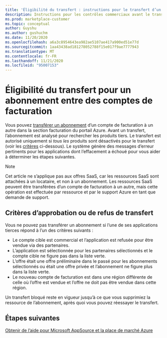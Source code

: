 ```yaml
---
title: 'Éligibilité du transfert : instructions pour le transfert d’un abonnement entre comptes de facturation, place de marché Azure'
description: Instructions pour les contrôles commerciaux avant le transfert d’un abonnement entre les comptes de facturation dans le Portail Azure.
ms.prod: marketplace-customer
ms.topic: conceptual
author: Guyshu
ms.author: gushuchm
ms.date: 11/20/2020
ms.openlocfilehash: a6a3c8954643ea982ae5107ae417a900ed51e77d
ms.sourcegitcommit: 1aa43438ad181278052788f15e017f9ae7777943
ms.translationtype: MT
ms.contentlocale: fr-FR
ms.lasthandoff: 11/21/2020
ms.locfileid: "95007153"
---
```

# <a name="transfer-eligibility-for-a-subscription-between-billing-accounts"></a>Éligibilité du transfert pour un abonnement entre des comptes de facturation

Vous pouvez [transférer un abonnement](/azure/cost-management-billing/understand/subscription-transfer) d’un compte de facturation à un autre dans la section facturation du portail Azure. Avant un transfert, l’abonnement est analysé pour rechercher les produits tiers. Le transfert est autorisé uniquement si *tous les* produits sont désactivés pour le transfert (voir les [critères](#criteria-for-transfer-approval-or-denial) ci-dessous). Le système génère des messages d’erreur pertinents pour les applications dont l’effacement a échoué pour vous aider à déterminer les étapes suivantes.

> [!NOTE]
> Cet article ne s’applique pas aux offres SaaS, car les ressources SaaS sont attachées à un locataire, et non à un abonnement. Les ressources SaaS peuvent être transférées d’un compte de facturation à un autre, mais cette opération est effectuée par ressource et par le support Azure en tant que demande de support.

## <a name="criteria-for-transfer-approval-or-denial"></a>Critères d’approbation ou de refus de transfert

Vous ne pouvez pas transférer un abonnement si l’une de ses applications tierces répond à l’un des critères suivants :

- Le compte cible est commercial et l’application est refusée pour être vendue via des partenaires.
- L’application est sélectionnée pour les partenaires sélectionnés et le compte cible ne figure pas dans la liste verte.
- L’offre était une offre préliminaire dans le passé pour les abonnements sélectionnés ou était une offre privée et l’abonnement ne figure plus dans la liste verte.
- Le nouveau compte de facturation est dans une région différente de celle où l’offre est vendue et l’offre ne doit pas être vendue dans cette région.

Un transfert bloqué reste en vigueur jusqu’à ce que vous supprimiez la ressource de l’abonnement, après quoi vous pouvez réessayer le transfert.

## <a name="next-steps"></a>Étapes suivantes

[Obtenir de l’aide pour Microsoft AppSource et la place de marché Azure](get-support.md)

